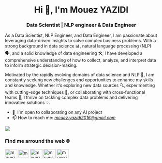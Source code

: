 <h1 align="center">Hi 👋, I'm Mouez YAZIDI</h1>
<h3 align="center">Data Scientist | NLP engineer & Data Engineer</h3>

As a Data Scientist, NLP Engineer, and Data Engineer, I am passionate about leveraging data-driven insights to solve complex business problems. With a strong background in data science 📊, natural language processing (NLP) 🗣️, and a solid knowledge of data engineering 🛠️, I have developed a comprehensive understanding of how to collect, analyze, and interpret data to inform strategic decision-making.

Motivated by the rapidly evolving domains of data science and NLP 🚀, I am constantly seeking new challenges and opportunities to enhance my skills and knowledge. Whether it's exploring new data sources 🔍, experimenting with cutting-edge techniques 🧪, or collaborating with cross-functional teams 🤝, I thrive on tackling complex data problems and delivering innovative solutions 💡.
- 🤝  I'm open to collaborating on any AI project
- 📫 How to reach me: *mouez.yazidi2016@gmail.com*

<a href="https://github.com/Mouez-Yazidi" target="_blank" rel="mouezyazidi"><img
src="https://img.shields.io/github/followers/Mouez-Yazidi?logo=github&style=for-the-badge&color=0891b2&labelColor=1c1917" /></a>


<h3 align="left">Find me arround the web 🌐</h3>
<p align="left">
<a href="https://www.linkedin.com/in/yazidi-mouez-35ba88183/" target="blank"><img align="center" src="https://raw.githubusercontent.com/rahuldkjain/github-profile-readme-generator/master/src/images/icons/Social/linked-in-alt.svg" alt="mouez-yazidi" height="30" width="40" /></a>
<a href="https://medium.com/@mouez.yazidi2016" target="blank"><img align="center" src="https://cdn.icon-icons.com/icons2/2997/PNG/512/medium_logo_icon_187624.png" alt="mouez-yazidi" height="25" width="35" /></a>
<a href="https://huggingface.co/MouezYazidi" target="blank"><img align="center" src="https://huggingface.co/datasets/huggingface/brand-assets/resolve/main/hf-logo.png" alt="mouez-yazidi" height="30" width="40" /></a>
<a href="https://www.youtube.com/channel/UCmJjRKjK6uy7QFxw8Xne8ew" target="blank"><img align="center" src="https://upload.wikimedia.org/wikipedia/commons/e/ef/Youtube_logo.png" alt="mouez-yazidi" height="30" width="40" /></a>
<a href="https://www.upwork.com/freelancers/~01a4fdda94af875f55" target="blank"><img align="center" src="https://upload.wikimedia.org/wikipedia/commons/thumb/d/d2/Upwork-logo.svg/2560px-Upwork-logo.svg.png" alt="mouez-yazidi" height="30" width="40" /></a>
</p>

